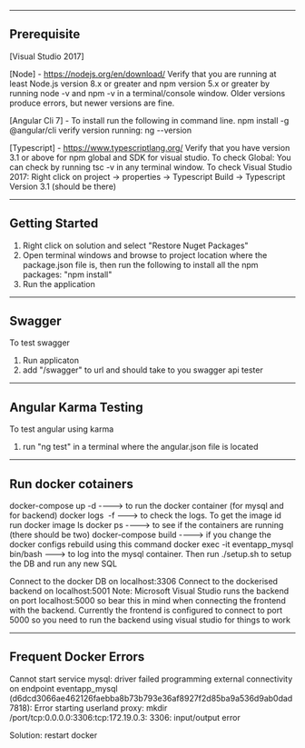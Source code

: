 ﻿---------------------------------
Prerequisite
---------------------------------

[Visual Studio 2017]

[Node] - https://nodejs.org/en/download/ 
Verify that you are running at least Node.js version 8.x or greater and npm version 5.x or greater by running node -v and npm -v in a terminal/console window. Older versions produce errors, but newer versions are fine.

[Angular Cli 7] - To install run the following in command line. 
npm install -g @angular/cli
verify version running: ng --version

[Typescript] - https://www.typescriptlang.org/
Verify that you have version 3.1 or above for npm global and SDK for visual studio. 
To check Global: You can check by running tsc -v in any terminal window.
To check Visual Studio 2017: Right click on project -> properties -> Typescript Build -> Typescript Version 3.1 (should be there)


--------------------------------------
Getting Started
--------------------------------------

1. Right click on solution and select "Restore Nuget Packages"
2. Open terminal windows and browse to project location where the package.json file is, then run the following to install all the npm packages:
"npm install"
3. Run the application

---------------------------------
Swagger
---------------------------------
To test swagger

1. Run applicaton
2. add "/swagger" to url and should take to you swagger api tester

--------------------------------
Angular Karma Testing
--------------------------------
To test angular using karma
1. run "ng test" in a terminal where the angular.json file is located

--------------------------------
Run docker cotainers
--------------------------------
docker-compose up -d ----> to run the docker container (for mysql and for backend)
docker logs <image id> -f ---> to check the logs. To get the image id run docker image ls
docker ps ----> to see if the containers are running (there should be two)
docker-compose build ----> if you change the docker configs rebuild using this command
docker exec -it eventapp_mysql bin/bash ---> to log into the mysql container. Then run ./setup.sh to setup the DB and run any new SQL


Connect to the docker DB on localhost:3306
Connect to the dockerised backend on localhost:5001
Note: Microsoft Visual Studio runs the backend on port localhost:5000 so bear this in mind when connecting the frontend with the backend.
Currently the frontend is configured to connect to port 5000 so you need to run the backend using visual studio for things to work

----------------------
Frequent Docker Errors
----------------------
Cannot start service mysql: driver failed programming external connectivity on endpoint eventapp_mysql
(d6dcd3066ae462126faebba8b73b793e36af8927f2d85ba9a536d9ab0dad7818): Error starting userland proxy: mkdir /port/tcp:0.0.0.0:3306:tcp:172.19.0.3:
3306: input/output error

Solution: restart docker
